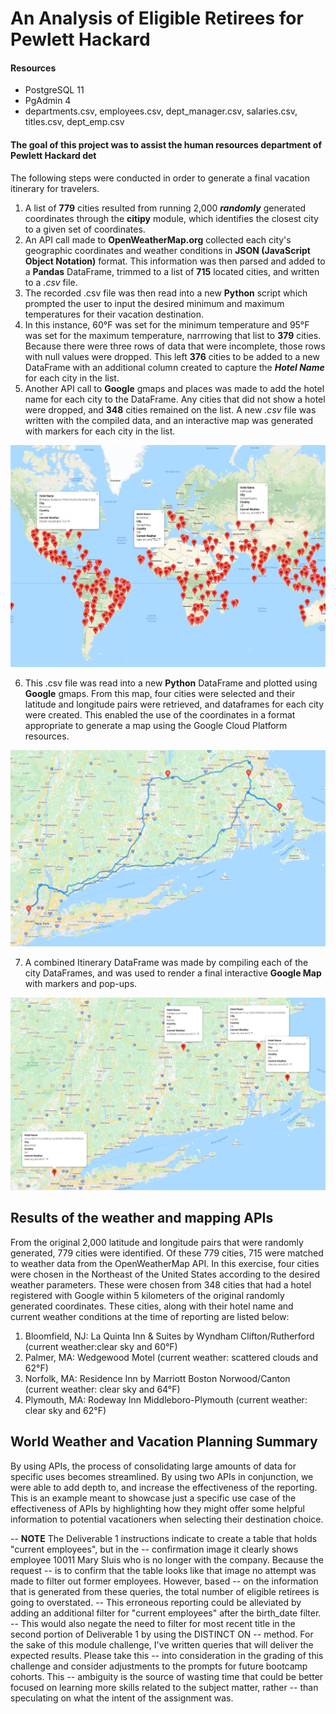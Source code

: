 # An Analysis of Eligible Retirees for Pewlett Hackard

#### Resources
- PostgreSQL 11
- PgAdmin 4 
- departments.csv, employees.csv, dept_manager.csv, salaries.csv, titles.csv, dept_emp.csv

#### The goal of this project was to assist the human resources department of Pewlett Hackard det
The following steps were conducted in order to generate a final vacation itinerary for travelers.
1.  A list of **779** cities resulted from running 2,000 ***randomly*** generated coordinates through the **citipy** module, which identifies the closest city to a given set of coordinates. 
2.  An API call made to **OpenWeatherMap.org** collected each city's geographic coordinates and weather conditions in **JSON (JavaScript Object Notation)** format. This information was then parsed and added to a **Pandas** DataFrame, trimmed to a list of **715** located cities, and written to a *.csv* file.
3.  The recorded .csv file was then read into a new **Python** script which prompted the user to input the desired minimum and maximum temperatures for their vacation destination.
5.  In this instance, 60°F was set for the minimum temperature and 95°F was set for the maximum temperature, narrrowing that list to **379** cities.  Because there were three rows of data that were incomplete, those rows with null values were dropped.  This left **376** cities to be added to a new DataFrame with an additional column created to capture the ***Hotel Name*** for each city in the list.
6.  Another API call to **Google** gmaps and places was made to add the hotel name for each city to the DataFrame.  Any cities that did not show a hotel were dropped, and **348** cities remained on the list.  A new *.csv* file was written with the compiled data, and an interactive map was generated with markers for each city in the list.

![WeatherPy_vacation_map.png](https://github.com/frostbrosracing/World_Weather_Analysis/blob/main/Vacation_Search/WeatherPy_vacation_map.png)

6.  This .csv file was read into a new **Python** DataFrame and plotted using **Google** gmaps.  From this map, four cities were selected and their latitude and longitude pairs were retrieved, and dataframes for each city were created.  This enabled the use of the coordinates in a format appropriate to generate a map using the Google Cloud Platform resources.

![WeatherPy_travel_map.png](https://github.com/frostbrosracing/World_Weather_Analysis/blob/main/Vacation_Itinerary/WeatherPy_travel_map.png)

7.  A combined Itinerary DataFrame was made by compiling each of the city DataFrames, and was used to render a final interactive **Google Map** with markers and pop-ups.

![WeatherPy_travel_map_markers.png](https://github.com/frostbrosracing/World_Weather_Analysis/blob/main/Vacation_Itinerary/WeatherPy_travel_map_markers.png)
 
## Results of the weather and mapping APIs
From the original 2,000 latitude and longitude pairs that were randomly generated, 779 cities were identified.  Of these 779 cities, 715 were matched to weather data from the OpenWeatherMap API.  In this exercise, four cities were chosen in the Northeast of the United States according to the desired weather parameters.  These were chosen from 348 cities that had a hotel registered with Google within 5 kilometers of the original randomly generated coordinates.  These cities, along with their hotel name and current weather conditions at the time of reporting are listed below:
1.  Bloomfield, NJ:  La Quinta Inn & Suites by Wyndham Clifton/Rutherford (current weather:clear sky and 60°F)
2.  Palmer, MA:  Wedgewood Motel (current weather: scattered clouds and 62°F)
3.  Norfolk, MA: Residence Inn by Marriott Boston Norwood/Canton (current weather: clear sky and 64°F)
4.  Plymouth, MA: Rodeway Inn Middleboro-Plymouth (current weather: clear sky and 62°F)

## World Weather and Vacation Planning Summary
By using APIs, the process of consolidating large amounts of data for specific uses becomes streamlined.  By using two APIs in conjunction, we were able to add depth to, and increase the effectiveness of the reporting.  This is an example meant to showcase just a specific use case of the effectiveness of APIs by highlighting how they might offer some helpful information to potential vacationers when selecting their destination choice. 


-- ****NOTE**** The Deliverable 1 instructions indicate to create a table that holds "current employees", but in the 
-- confirmation image it clearly shows employee 10011 Mary Sluis who is no longer with the company.  Because the request 
-- is to confirm that the table looks like that image no attempt was made to filter out former employees.  However, based
-- on the information that is generated from these queries, the total number of eligible retirees is going to overstated.
-- This erroneous reporting could be alleviated by adding an additional filter for "current employees" after the birth_date filter.
-- This would also negate the need to filter for most recent title in the second portion of Deliverable 1 by using the DISTINCT ON
-- method.  For the sake of this module challenge, I've written queries that will deliver the expected results.  Please take this 
-- into consideration in the grading of this challenge and consider adjustments to the prompts for future bootcamp cohorts.  This
-- ambiguity is the source of wasting time that could be better focused on learning more skills related to the subject matter, rather 
-- than speculating on what the intent of the assignment was.